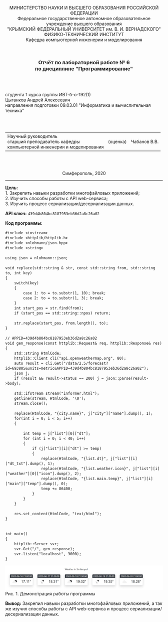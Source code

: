 ﻿<p align="center">МИНИСТЕРСТВО НАУКИ  И ВЫСШЕГО ОБРАЗОВАНИЯ РОССИЙСКОЙ ФЕДЕРАЦИИ<br>
Федеральное государственное автономное образовательное учреждение высшего образования<br>
"КРЫМСКИЙ ФЕДЕРАЛЬНЫЙ УНИВЕРСИТЕТ им. В. И. ВЕРНАДСКОГО"<br>
ФИЗИКО-ТЕХНИЧЕСКИЙ ИНСТИТУТ<br>
Кафедра компьютерной инженерии и моделирования</p>
<br>
<h3 align="center">Отчёт по лабораторной работе № 6<br> по дисциплине "Программирование"</h3>
<br><br>
<p>студента 1 курса группы ИВТ-б-о-192(1)<br>
Цыганков Андрей Алексеевич<br>
направления подготовки 09.03.01 "Информатика и вычислительная техника"</p>
<br><br>
<table>
<tr><td>Научный руководитель<br> старший преподаватель кафедры<br> компьютерной инженерии и моделирования</td>
<td>(оценка)</td>
<td>Чабанов В.В.</td>
</tr>
</table>
<br><br>
<p align="center">Симферополь, 2020</p>
<hr>

**Цель:**  <br> 1. Закрепить навыки разработки многофайловыx приложений;<br>
2. Изучить способы работы с API web-сервиса;<br>
3. Изучить процесс сериализации/десериализации данных.<br>



**API ключ:** ```439d4b804bc8187953eb36d2a8c26a02```

**Код программы:**
```
#include <iostream>
#include <httplib/httplib.h>
#include <nlohmann/json.hpp>
#include <string>

using json = nlohmann::json;

void replace(std::string & str, const std::string from, std::string  to, int key)
{
	switch(key)
	{
		case 1: to = to.substr(1, 10); break;
		case 2: to = to.substr(1, 3); break;
	}
	int start_pos = str.find(from);
	if (start_pos == std::string::npos) return;

	str.replace(start_pos, from.length(), to);
}

// APPID=439d4b804bc8187953eb36d2a8c26a02
void gen_response(const httplib::Request& req, httplib::Response& res) 
{
	std::string HtmlCode;
	httplib::Client cli("api.openweathermap.org", 80);
	auto result = cli.Get("/data/2.5/forecast?id=693805&units=metric&APPID=439d4b804bc8187953eb36d2a8c26a02");
	json j;
	if (result && result->status == 200) j = json::parse(result->body);

	std::ifstream stream("informer.html");
	getline(stream, HtmlCode, '\0');
	stream.close();

	replace(HtmlCode, "{city.name}", j["city"]["name"].dump(), 1);
	for(int i = 0; i < 5; i++)
	{

		int temp = j["list"][0]["dt"];
		for (int i = 0; i < 40; i++) 
		{
			if (j["list"][i]["dt"] >= temp)
			{
				replace(HtmlCode, "{list.dt}", j["list"][i]["dt_txt"].dump(), 1);
				replace(HtmlCode, "{list.weather.icon}", j["list"][i]["weather"][0]["icon"].dump(), 2);
				replace(HtmlCode, "{list.main.temp}", j["list"][i]["main"]["temp"].dump(), 0);
				temp += 86400;
			}
		}
	}
	
	res.set_content(HtmlCode, "text/html");
}


int main()
{
	httplib::Server svr;                    
	svr.Get("/", gen_response);   
	svr.listen("localhost", 3000);
}
```

![](https://github.com/Kolovrat2405/Laba/blob/master/6/img/1.jpg)<br/>
Рис. 1. Демонстрация работы программы

**Вывод:** Закрепил навыки разработки многофайловыx приложений, а так же изучил способы работы с API web-сервиса и процесс сериализации/десериализации данных.
